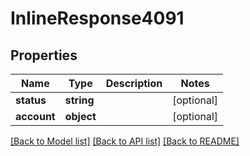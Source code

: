 # InlineResponse4091

## Properties
Name | Type | Description | Notes
------------ | ------------- | ------------- | -------------
**status** | **string** |  | [optional] 
**account** | **object** |  | [optional] 

[[Back to Model list]](../../README.md#documentation-for-models) [[Back to API list]](../../README.md#documentation-for-api-endpoints) [[Back to README]](../../README.md)


